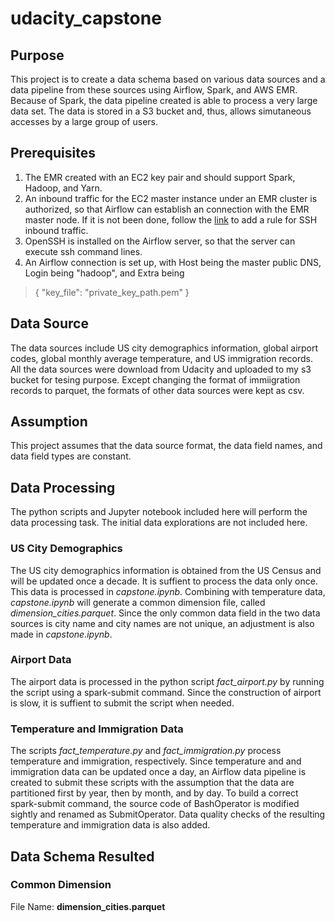 # udacity_capstone
## Purpose
This project is to create a data schema based on various data sources and a data pipeline from these sources
using Airflow, Spark, and AWS EMR. Because of Spark, the data pipeline created is able to process a very large data set.
The data is stored in a S3 bucket and, thus, allows simutaneous accesses by a large group of users.
## Prerequisites
1. The EMR created with an EC2 key pair and should support Spark, Hadoop, and Yarn.
2. An inbound traffic for the EC2 master instance under an EMR cluster is authorized, so that Airflow can establish an
connection with the EMR master node.  If it is not been done, follow the [link](
https://docs.aws.amazon.com/AWSEC2/latest/UserGuide/authorizing-access-to-an-instance.html) to add a rule for SSH 
inbound traffic.
3. OpenSSH is installed on the Airflow server, so that the server can execute ssh command lines.
4. An Airflow connection is set up, with Host being the master public DNS, Login being "hadoop", and Extra being
>{
>"key_file": "private_key_path.pem"
>}
## Data Source
The data sources include US city demographics information, global airport codes, global monthly average temperature,
and US immigration records.  All the data sources were download from Udacity and uploaded to my s3 bucket for
tesing purpose.  Except changing the format of immiigration records to parquet, the formats of other data sources 
were kept as csv.
## Assumption
This project assumes that the data source format, the data field names, and data field types are constant.
## Data Processing
The python scripts and Jupyter notebook included here will perform the data processing task.  The initial data explorations
are not included here.
### US City Demographics
The US city demographics information is obtained from the US Census and will be updated once a decade. It is suffient to
process the data only once. This data is processed in _capstone.ipynb_. Combining with temperature data, _capstone.ipynb_ will
generate a common dimension file, called _dimension_cities.parquet_. Since the only common data field in the two data sources is
city name and city names are not unique, an adjustment is also made in _capstone.ipynb_.
### Airport Data
The airport data is processed in the python script _fact_airport.py_ by running the script using a spark-submit command. Since the construction of airport is slow, it is suffient to submit the script when needed.
### Temperature and Immigration Data
The scripts _fact_temperature.py_ and _fact_immigration.py_ process temperature and immigration, respectively. Since temperature and
and immigration data can be updated once a day, an Airflow data pipeline is created to submit these scripts with the assumption that 
the data are partitioned first by year, then by month, and by day. To build a correct spark-submit command, the source code of
BashOperator is modified sightly and renamed as SubmitOperator.  Data quality checks of the resulting temperature and immigration data
is also added.
## Data Schema Resulted
### Common Dimension
File Name: **dimension_cities.parquet**

